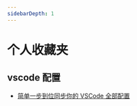 ```yaml
---
sidebarDepth: 1
---
```


# 个人收藏夹

## vscode 配置

* [简单一步到位同步你的 VSCode 全部配置](https://blog.csdn.net/weixin_43131046/article/details/123118022)
